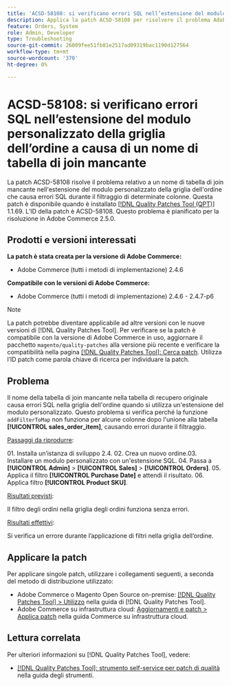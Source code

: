 ```yaml
---
title: 'ACSD-58108: si verificano errori SQL nell’estensione del modulo personalizzato della griglia dell’ordine a causa di un nome di tabella di join mancante'
description: Applica la patch ACSD-58108 per risolvere il problema Adobe Commerce, se un nome di tabella di join mancante nell’estensione del modulo personalizzato della griglia dell’ordine causa errori SQL durante il filtraggio di determinate colonne.
feature: Orders, System
role: Admin, Developer
type: Troubleshooting
source-git-commit: 26009fee51fb81e2517ad09319bac1190d127564
workflow-type: tm+mt
source-wordcount: '370'
ht-degree: 0%

---
```



# ACSD-58108: si verificano errori SQL nell’estensione del modulo personalizzato della griglia dell’ordine a causa di un nome di tabella di join mancante

La patch ACSD-58108 risolve il problema relativo a un nome di tabella di join mancante nell&#39;estensione del modulo personalizzato della griglia dell&#39;ordine che causa errori SQL durante il filtraggio di determinate colonne. Questa patch è disponibile quando è installato [[!DNL Quality Patches Tool (QPT)]](/help/tools/quality-patches-tool/quality-patches-tool-to-self-serve-quality-patches.md) 1.1.69. L’ID della patch è ACSD-58108. Questo problema è pianificato per la risoluzione in Adobe Commerce 2.5.0.

## Prodotti e versioni interessati

**La patch è stata creata per la versione di Adobe Commerce:**

* Adobe Commerce (tutti i metodi di implementazione) 2.4.6

**Compatibile con le versioni di Adobe Commerce:**

* Adobe Commerce (tutti i metodi di implementazione) 2.4.6 - 2.4.7-p6

>[!NOTE]
>
>La patch potrebbe diventare applicabile ad altre versioni con le nuove versioni di [!DNL Quality Patches Tool]. Per verificare se la patch è compatibile con la versione di Adobe Commerce in uso, aggiornare il pacchetto `magento/quality-patches` alla versione più recente e verificare la compatibilità nella pagina [[!DNL Quality Patches Tool]: Cerca patch](https://experienceleague.adobe.com/tools/commerce-quality-patches/index.html). Utilizza l’ID patch come parola chiave di ricerca per individuare la patch.

## Problema

Il nome della tabella di join mancante nella tabella di recupero originale causa errori SQL nella griglia dell&#39;ordine quando si utilizza un&#39;estensione del modulo personalizzato. Questo problema si verifica perché la funzione `addFilterToMap` non funziona per alcune colonne dopo l&#39;unione alla tabella **[!UICONTROL sales_order_item]**, causando errori durante il filtraggio.

<u>Passaggi da riprodurre</u>:

&#x200B;01. Installa un’istanza di sviluppo 2.4.
&#x200B;02. Crea un nuovo ordine.
&#x200B;03. Installare un modulo personalizzato con un&#39;estensione SQL.
&#x200B;04. Passa a **[!UICONTROL Admin]** > **[!UICONTROL Sales]** > **[!UICONTROL Orders]**.
&#x200B;05. Applica il filtro **[!UICONTROL Purchase Date]** e attendi il risultato.
&#x200B;06. Applica filtro **[!UICONTROL Product SKU]**.

<u>Risultati previsti</u>:

Il filtro degli ordini nella griglia degli ordini funziona senza errori.

<u>Risultati effettivi</u>:

Si verifica un errore durante l’applicazione di filtri nella griglia dell’ordine.

## Applicare la patch

Per applicare singole patch, utilizzare i collegamenti seguenti, a seconda del metodo di distribuzione utilizzato:

* Adobe Commerce o Magento Open Source on-premise: [[!DNL Quality Patches Tool] > Utilizzo](/help/tools/quality-patches-tool/usage.md) nella guida di [!DNL Quality Patches Tool].
* Adobe Commerce su infrastruttura cloud: [Aggiornamenti e patch > Applica patch](https://experienceleague.adobe.com/docs/commerce-cloud-service/user-guide/develop/upgrade/apply-patches.html) nella guida Commerce su infrastruttura cloud.

## Lettura correlata

Per ulteriori informazioni su [!DNL Quality Patches Tool], vedere:

* [[!DNL Quality Patches Tool]: strumento self-service per patch di qualità](/help/tools/quality-patches-tool/quality-patches-tool-to-self-serve-quality-patches.md) nella guida degli strumenti.
